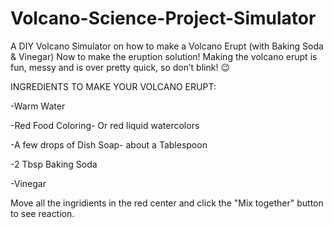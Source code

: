 # Volcano-Science-Project-Simulator

A DIY Volcano Simulator on how to make a Volcano Erupt (with Baking Soda & Vinegar)
Now to make the eruption solution! Making the volcano erupt is fun, messy and is over pretty quick, so don’t blink! 😉

INGREDIENTS TO MAKE YOUR VOLCANO ERUPT:

-Warm Water

-Red Food Coloring- Or red liquid watercolors

-A few drops of Dish Soap- about a Tablespoon

-2 Tbsp Baking Soda

-Vinegar

Move all the ingridients in the red center and click the "Mix together" button to see reaction.
